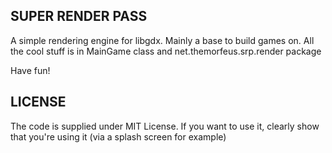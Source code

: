 ## SUPER RENDER PASS
A simple rendering engine for libgdx. Mainly a base to build games on.
All the cool stuff is in MainGame class and net.themorfeus.srp.render package

Have fun!

## LICENSE
The code is supplied under MIT License.
If you want to use it, clearly show that you're using it (via a splash screen for example)